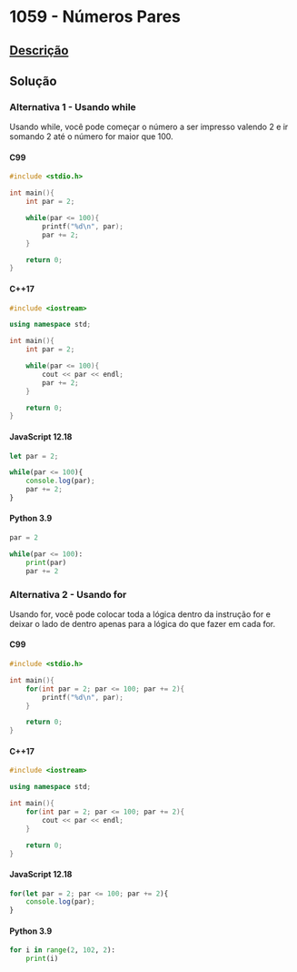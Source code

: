 # 1059 - Números Pares

## [Descrição](https://www.urionlinejudge.com.br/judge/pt/problems/view/1059)

## Solução

### Alternativa 1 - Usando while

Usando while, você pode começar o número a ser impresso valendo 2 e ir somando 2 até o número for maior que 100.

#### C99

```c
#include <stdio.h>

int main(){
    int par = 2;

    while(par <= 100){
        printf("%d\n", par);
        par += 2;
    }

    return 0;
}
```

#### C++17

```cpp
#include <iostream>

using namespace std;

int main(){
    int par = 2;

    while(par <= 100){
        cout << par << endl;
        par += 2;
    }

    return 0;
}
```

#### JavaScript 12.18

```javascript
let par = 2;

while(par <= 100){
    console.log(par);
    par += 2;
}
```

#### Python 3.9

```python
par = 2

while(par <= 100):
    print(par)
    par += 2
```

### Alternativa 2 - Usando for

Usando for, você pode colocar toda a lógica dentro da instrução for e deixar o lado de dentro apenas para a lógica do que fazer em cada for.

#### C99

```c
#include <stdio.h>

int main(){
    for(int par = 2; par <= 100; par += 2){
        printf("%d\n", par);
    }

    return 0;
}
```

#### C++17

```cpp
#include <iostream>

using namespace std;

int main(){
    for(int par = 2; par <= 100; par += 2){
        cout << par << endl;
    }

    return 0;
}
```

#### JavaScript 12.18

```javascript
for(let par = 2; par <= 100; par += 2){
    console.log(par);
}
```

#### Python 3.9

```python
for i in range(2, 102, 2):
    print(i)
```